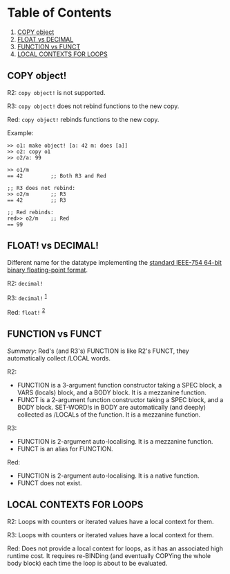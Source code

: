 # Table of Contents

1. [COPY object](#copy-object)
2. [FLOAT vs DECIMAL](#float-vs-decimal)
3. [FUNCTION vs FUNCT](#function-vs-funct)
4. [LOCAL CONTEXTS FOR LOOPS](#local-contexts-for-loops)


## COPY object!

R2: `copy object!` is not supported.

R3: `copy object!` does not rebind functions to the new copy.

Red: `copy object!` rebinds functions to the new copy.

Example:

    >> o1: make object! [a: 42 m: does [a]]
    >> o2: copy o1
    >> o2/a: 99

    >> o1/m
    == 42         ;; Both R3 and Red
    
    ;; R3 does not rebind:
    >> o2/m       ;; R3
    == 42         ;; R3

    ;; Red rebinds:
    red>> o2/m    ;; Red
    == 99


## FLOAT! vs DECIMAL!

Different name for the datatype implementing the [standard IEEE-754 64-bit binary floating-point format](http://en.wikipedia.org/wiki/Double-precision_floating-point_format).

R2: `decimal!`

R3: `decimal!` <sup>[1](http://www.rebol.com/r3/docs/datatypes/decimal.html)</sup>

Red: `float!` <sup>[2](http://www.red-lang.org/2014/08/043-floating-point-support.html)</sup>


## FUNCTION vs FUNCT

_Summary_: Red's (and R3's) FUNCTION is like R2's FUNCT, they automatically collect /LOCAL words.

R2:
- FUNCTION is a 3-argument function constructor taking a SPEC block, a VARS (locals) block, and a BODY block. It is a mezzanine function.
- FUNCT is a 2-argument function constructor taking a SPEC block, and a BODY block. SET-WORD!s in BODY are automatically (and deeply) collected as /LOCALs of the function. It is a mezzanine function.

R3:
- FUNCTION is 2-argument auto-localising. It is a mezzanine function.
- FUNCT is an alias for FUNCTION.

Red:
- FUNCTION is 2-argument auto-localising. It is a native function.
- FUNCT does not exist.

## LOCAL CONTEXTS FOR LOOPS

R2: Loops with counters or iterated values have a local context for them.

R3: Loops with counters or iterated values have a local context for them.

Red: Does not provide a local context for loops, as it has an associated high runtime cost. It requires re-BINDing (and eventually COPYing the whole body block) each time the loop is about to be evaluated.
